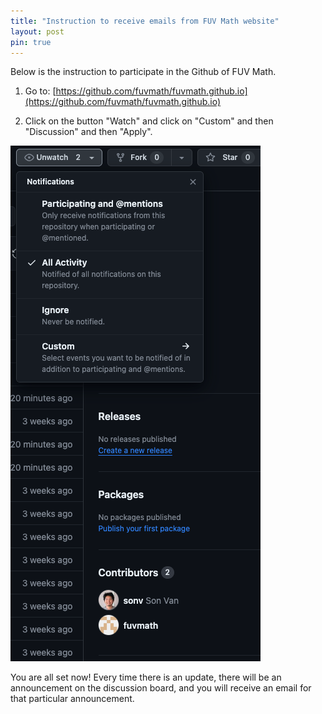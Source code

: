 ```yaml
---
title: "Instruction to receive emails from FUV Math website" 
layout: post
pin: true
---
```


Below is the instruction to participate in the Github of FUV Math.

1. Go to: [https://github.com/fuvmath/fuvmath.github.io](https://github.com/fuvmath/fuvmath.github.io)

2. Click on the button "Watch" and click on "Custom" and then "Discussion" and then "Apply".

![Watch](/assets/pics/github-1.png)

You are all set now! Every time there is an update, there will be an announcement on the discussion board, and you will receive an email for 
that particular announcement.
